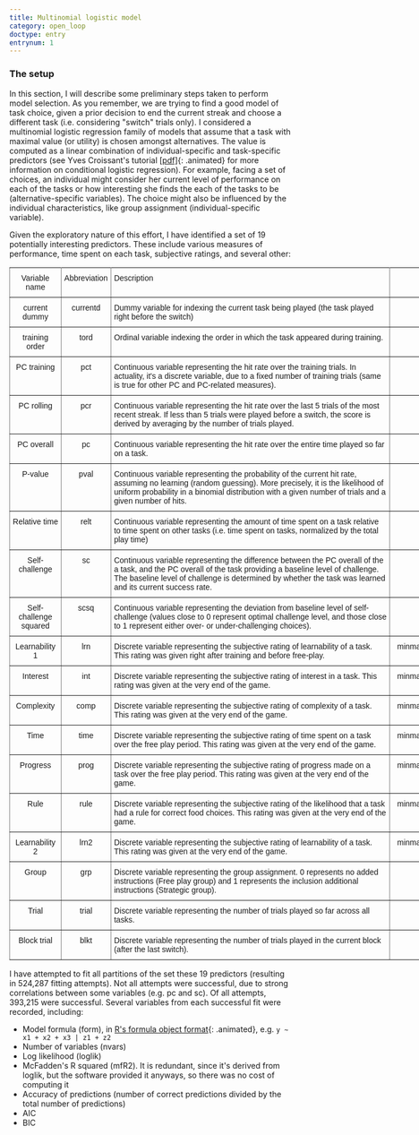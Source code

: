 ```yaml
---
title: Multinomial logistic model
category: open_loop
doctype: entry
entrynum: 1
---
```


### The setup

In this section, I will describe some preliminary steps taken to perform model selection. As you remember, we are trying to find a good model of task choice, given a prior decision to end the current streak and choose a different task (i.e. considering "switch" trials only). I considered a multinomial logistic regression family of models that assume that a task with maximal value (or utility) is chosen amongst alternatives. The value is computed as a linear combination of individual-specific and task-specific predictors (see Yves Croissant's tutorial <a href='{{base.url}}/pdfs/Croissant_2012_mlogit.pdf' class='animated' target='_blank'>[pdf]</a>{: .animated} for more information on conditional logistic regression). For example, facing a set of choices, an individual might consider her current level of performance on each of the tasks or how interesting she finds the each of the tasks to be (alternative-specific variables). The choice might also be influenced by the individual characteristics, like group assignment (individual-specific variable).

Given the exploratory nature of this effort, I have identified a set of 19 potentially interesting predictors. These include various measures of performance, time spent on each task, subjective ratings, and several other:

<style type="text/css">
.tg  {border-collapse:collapse;border-spacing:0;}
.tg td{font-family:Arial, sans-serif;font-size:14px;padding:10px 5px;border-style:solid;border-width:1px;overflow:hidden;word-break:normal;border-color:black;}
.tg th{font-family:Arial, sans-serif;font-size:14px;font-weight:normal;padding:10px 5px;border-style:solid;border-width:1px;overflow:hidden;word-break:normal;border-color:black;}
.tg .tg-c3ow{border-color:inherit;text-align:center;vertical-align:top}
.tg .tg-0pky{border-color:inherit;text-align:left;vertical-align:top}
</style>
<table class="tg" style="undefined;table-layout: fixed; width: 892px">
<colgroup>
<col style="width: 92px">
<col style="width: 89px">
<col style="width: 499px">
<col style="width: 212px">
</colgroup>
  <tr>
    <th class="tg-c3ow">Variable name</th>
    <th class="tg-c3ow">Abbreviation</th>
    <th class="tg-0pky">Description</th>
    <th class="tg-c3ow">Values</th>
  </tr>
  <tr>
    <td class="tg-c3ow">current dummy</td>
    <td class="tg-c3ow">currentd</td>
    <td class="tg-0pky">Dummy variable for indexing the current task being played (the task played right before the switch)</td>
    <td class="tg-c3ow">{0, 1}</td>
  </tr>
  <tr>
    <td class="tg-c3ow">training order</td>
    <td class="tg-c3ow">tord</td>
    <td class="tg-0pky">Ordinal variable indexing the order in which the task appeared during training.</td>
    <td class="tg-c3ow">{1,2,3,4}</td>
  </tr>
  <tr>
    <td class="tg-c3ow">PC training</td>
    <td class="tg-c3ow">pct</td>
    <td class="tg-0pky">Continuous variable representing the hit rate over the training trials. In actuality, it's a discrete variable, due to a fixed number of training trials (same is true for other PC and PC-related measures).</td>
    <td class="tg-c3ow">[0; 1]</td>
  </tr>
  <tr>
    <td class="tg-c3ow">PC rolling</td>
    <td class="tg-c3ow">pcr</td>
    <td class="tg-0pky">Continuous variable representing the hit rate over the last 5 trials of the most recent streak. If less than 5 trials were played before a switch, the score is derived by averaging by the number of trials played.</td>
    <td class="tg-c3ow">[0; 1]</td>
  </tr>
  <tr>
    <td class="tg-c3ow">PC overall</td>
    <td class="tg-c3ow">pc</td>
    <td class="tg-0pky">Continuous variable representing the hit rate over the entire time played so far on a task.</td>
    <td class="tg-c3ow">[0; 1]</td>
  </tr>
  <tr>
    <td class="tg-c3ow">P-value</td>
    <td class="tg-c3ow">pval</td>
    <td class="tg-0pky">Continuous variable representing the probability of the current hit rate, assuming no learning (random guessing). More precisely, it is the likelihood of uniform probability in a binomial distribution with a given number of trials and a given number of hits. </td>
    <td class="tg-c3ow">[0; 1]</td>
  </tr>
  <tr>
    <td class="tg-c3ow">Relative time</td>
    <td class="tg-c3ow">relt</td>
    <td class="tg-0pky">Continuous variable representing the amount of time spent on a task relative to time spent on other tasks (i.e. time spent on tasks, normalized by the total play time)</td>
    <td class="tg-c3ow">[0; 1]</td>
  </tr>
  <tr>
    <td class="tg-c3ow">Self-challenge</td>
    <td class="tg-c3ow">sc</td>
    <td class="tg-0pky">Continuous variable representing the difference between the PC overall of the a task, and the PC overall of the task providing a baseline level of challenge. The baseline level of challenge is determined by whether the task was learned and its current success rate.</td>
    <td class="tg-c3ow">[-1; 1]</td>
  </tr>
  <tr>
    <td class="tg-c3ow">Self-challenge squared</td>
    <td class="tg-c3ow">scsq</td>
    <td class="tg-0pky">Continuous variable representing the deviation from baseline level of self-challenge (values close to 0 represent optimal challenge level, and those close to 1 represent either over- or under-challenging choices).</td>
    <td class="tg-c3ow">[0; 1]</td>
  </tr>
  <tr>
    <td class="tg-c3ow">Learnability 1</td>
    <td class="tg-c3ow">lrn</td>
    <td class="tg-0pky">Discrete variable representing the subjective rating of learnability of a task. This rating was given right after training and before free-play.</td>
    <td class="tg-c3ow">minmax normalized {1, ..., 10}</td>
  </tr>
  <tr>
    <td class="tg-c3ow">Interest</td>
    <td class="tg-c3ow">int</td>
    <td class="tg-0pky">Discrete variable representing the subjective rating of interest in a task. This rating was given at the very end of the game.</td>
    <td class="tg-c3ow">minmax normalized {1, ..., 10}</td>
  </tr>
  <tr>
    <td class="tg-c3ow">Complexity</td>
    <td class="tg-c3ow">comp</td>
    <td class="tg-0pky">Discrete variable representing the subjective rating of complexity of a task. This rating was given at the very end of the game.</td>
    <td class="tg-c3ow">minmax normalized {1, ..., 10}</td>
  </tr>
  <tr>
    <td class="tg-c3ow">Time</td>
    <td class="tg-c3ow">time</td>
    <td class="tg-0pky">Discrete variable representing the subjective rating of time spent on a task over the free play period. This rating was given at the very end of the game.</td>
    <td class="tg-c3ow">minmax normalized {1, ..., 10}</td>
  </tr>
  <tr>
    <td class="tg-c3ow">Progress</td>
    <td class="tg-c3ow">prog</td>
    <td class="tg-0pky">Discrete variable representing the subjective rating of progress made on a task over the free play period. This rating was given at the very end of the game.</td>
    <td class="tg-c3ow">minmax normalized {1, ..., 10}</td>
  </tr>
  <tr>
    <td class="tg-c3ow">Rule</td>
    <td class="tg-c3ow">rule</td>
    <td class="tg-0pky">Discrete variable representing the subjective rating of the likelihood that a task had a rule for correct food choices. This rating was given at the very end of the game.</td>
    <td class="tg-c3ow">minmax normalized {1, ..., 10}</td>
  </tr>
  <tr>
    <td class="tg-c3ow">Learnability 2</td>
    <td class="tg-c3ow">lrn2</td>
    <td class="tg-0pky">Discrete variable representing the subjective rating of learnability of a task. This rating was given at the very end of the game.</td>
    <td class="tg-c3ow">minmax normalized {1, ..., 10}</td>
  </tr>
  <tr>
    <td class="tg-c3ow">Group</td>
    <td class="tg-c3ow">grp</td>
    <td class="tg-0pky">Discrete variable representing the group assignment. 0 represents no added instructions (Free play group) and 1 represents the inclusion additional instructions (Strategic group).</td>
    <td class="tg-c3ow">{0, 1}</td>
  </tr>
  <tr>
    <td class="tg-c3ow">Trial</td>
    <td class="tg-c3ow">trial</td>
    <td class="tg-0pky">Discrete variable representing the number of trials played so far across all tasks.</td>
    <td class="tg-c3ow">{1, 2, ..., N}</td>
  </tr>
  <tr>
    <td class="tg-c3ow">Block trial</td>
    <td class="tg-c3ow">blkt</td>
    <td class="tg-0pky">Discrete variable representing the number of trials played in the current block (after the last switch).</td>
    <td class="tg-c3ow">{1, 2, ..., N}</td>
  </tr>
</table>

I have attempted to fit all partitions of the set these 19 predictors (resulting in 524,287 fitting attempts). Not all attempts were successful, due to strong correlations between some variables (e.g. pc and sc). Of all attempts, 393,215 were successful. Several variables from each successful fit were recorded, including:

- Model formula (form), in [R's formula object format](https://www.rdocumentation.org/packages/mlogit/versions/0.3-0/topics/mFormula){: .animated}, e.g. `y ~ x1 + x2 + x3 | z1 + z2`
- Number of variables  (nvars)
- Log likelihood (loglik)
- McFadden's R squared (mfR2). It is redundant, since it's derived from loglik, but the software provided it anyways, so there was no cost of computing it
- Accuracy of predictions (number of correct predictions divided by the total number of predictions)
- AIC
- BIC